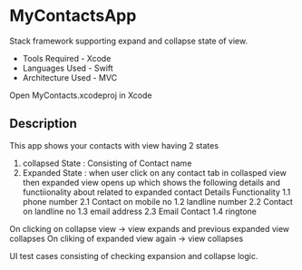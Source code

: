 # MyContactsApp



Stack framework supporting expand and collapse state of view.

* Tools Required - Xcode
* Languages Used - Swift
* Architecture Used - MVC

Open MyContacts.xcodeproj in Xcode

## Description

This  app shows your contacts with view having 2 states
1. collapsed State :  Consisting of Contact name
2. Expanded State : when user click on any contact tab in collasped view then expanded view opens up which shows the following details and functiionality about related to
expanded contact 
Details                               Functionality
1.1 phone number                    2.1 Contact on mobile no
1.2 landline number                 2.2 Contact on landline no
1.3 email address                   2.3 Email Contact
1.4 ringtone

On clicking on collapse view -> view expands and previous expanded view collapses
On cliking of expanded view again -> view collapses

UI test cases consisting of checking expansion and collapse logic.
